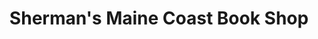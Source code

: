 ---
title: "Sherman's Maine Coast Book Shop"
url: /topsham/shermans-maine-coast-book-shop/
shop: books
---